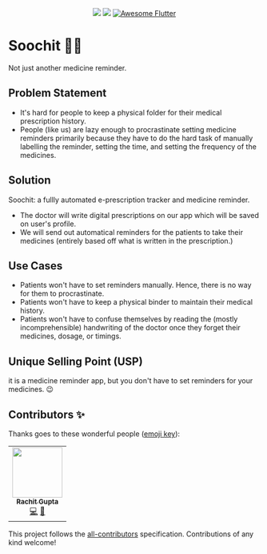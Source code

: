 <p align="center">  
<!-- ALL-CONTRIBUTORS-BADGE:START - Do not remove or modify this section -->
  <a href="https://github.com/MLH-Fellowship/soochit/graphs/contributors"><img src="https://img.shields.io/badge/all_contributors-1-orange.svg?style=flat-square"></a>
<!-- ALL-CONTRIBUTORS-BADGE:END -->
 <a href="https://github.com/MLH-Fellowship/soochit/blob/master/LICENSE"><img src="https://img.shields.io/badge/License-GPLv3-blue.svg"></a>
  <a href="https://github.com/Solido/awesome-flutter">
   <img alt="Awesome Flutter" src="https://img.shields.io/badge/Awesome-Flutter-blue.svg?longCache=true&style=flat-square" />
</a>
</p>

# Soochit 👩‍⚕️

Not just another medicine reminder.

## Problem Statement
* It's hard for people to keep a physical folder for their medical prescription history.
* People (like us) are lazy enough to procrastinate setting medicine reminders primarily because they have to do the hard task of manually labelling the reminder, setting the time, and setting the frequency of the medicines.

## Solution

Soochit: a fullly automated e-prescription tracker and medicine reminder.

* The doctor will write digital prescriptions on our app which will be saved on user's profile.
* We will send out automatical reminders for the patients to take their medicines (entirely based off what is written in the prescription.) 

## Use Cases

* Patients won't have to set reminders manually. Hence, there is no way for them to procrastinate.
* Patients won't have to keep a physical binder to maintain their medical history.
* Patients won't have to confuse themselves by reading the (mostly incomprehensible) handwriting of the doctor once they forget their medicines, dosage, or timings.

## Unique Selling Point (USP)
it is a medicine reminder app, but you don't have to set reminders for your medicines. 😉


## Contributors ✨

Thanks goes to these wonderful people ([emoji key](https://allcontributors.org/docs/en/emoji-key)):

<!-- ALL-CONTRIBUTORS-LIST:START - Do not remove or modify this section -->
<!-- prettier-ignore-start -->
<!-- markdownlint-disable -->
<table>
  <tr>
    <td align="center"><a href="http://rachitgupta.co"><img src="https://avatars1.githubusercontent.com/u/44428198?v=4" width="100px;" alt=""/><br /><sub><b>Rachit Gupta</b></sub></a><br /><a href="https://github.com/MLH-Fellowship/soochit/commits?author=dotrachit" title="Code">💻</a> <a href="#design-dotrachit" title="Design">🎨</a></td>
  </tr>
</table>

<!-- markdownlint-enable -->
<!-- prettier-ignore-end -->
<!-- ALL-CONTRIBUTORS-LIST:END -->

This project follows the [all-contributors](https://github.com/all-contributors/all-contributors) specification. Contributions of any kind welcome!
